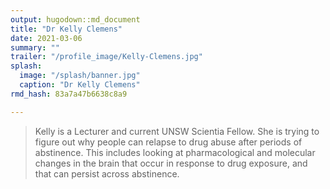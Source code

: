```yaml
---
output: hugodown::md_document
title: "Dr Kelly Clemens"
date: 2021-03-06
summary: ""
trailer: "/profile_image/Kelly-Clemens.jpg"
splash:
  image: "/splash/banner.jpg"
  caption: "Dr Kelly Clemens"
rmd_hash: 83a7a47b6638c8a9

---
```


> Kelly is a Lecturer and current UNSW Scientia Fellow. She is trying to figure out why people can relapse to drug abuse after periods of abstinence. This includes looking at pharmacological and molecular changes in the brain that occur in response to drug exposure, and that can persist across abstinence.

